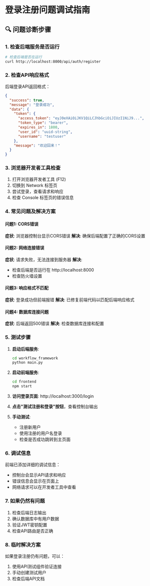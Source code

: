 # 登录注册问题调试指南

## 🔍 问题诊断步骤

### 1. 检查后端服务是否运行
```bash
# 检查后端是否在运行
curl http://localhost:8000/api/auth/register
```

### 2. 检查API响应格式
后端登录API返回格式：
```json
{
  "success": true,
  "message": "登录成功",
  "data": {
    "token": {
      "access_token": "eyJ0eXAiOiJKV1QiLCJhbGciOiJIUzI1NiJ9...",
      "token_type": "bearer",
      "expires_in": 1800,
      "user_id": "uuid-string",
      "username": "testuser"
    },
    "message": "欢迎回来！"
  }
}
```

### 3. 浏览器开发者工具检查
1. 打开浏览器开发者工具 (F12)
2. 切换到 Network 标签页
3. 尝试登录，查看请求和响应
4. 检查 Console 标签页的错误信息

### 4. 常见问题及解决方案

#### 问题1: CORS错误
**症状**: 浏览器控制台显示CORS错误
**解决**: 确保后端配置了正确的CORS设置

#### 问题2: 网络连接错误
**症状**: 请求失败，无法连接到服务器
**解决**: 
- 检查后端是否运行在 http://localhost:8000
- 检查防火墙设置

#### 问题3: 响应格式不匹配
**症状**: 登录成功但前端报错
**解决**: 已修复前端代码以匹配后端响应格式

#### 问题4: 数据库连接问题
**症状**: 后端返回500错误
**解决**: 检查数据库连接和配置

### 5. 测试步骤

1. **启动后端服务**:
   ```bash
   cd workflow_framework
   python main.py
   ```

2. **启动前端服务**:
   ```bash
   cd frontend
   npm start
   ```

3. **访问登录页面**: http://localhost:3000/login

4. **点击"测试注册和登录"按钮**，查看控制台输出

5. **手动测试**:
   - 注册新用户
   - 使用注册的用户名登录
   - 检查是否成功跳转到主页面

### 6. 调试信息

前端已添加详细的调试信息：
- 控制台会显示API请求和响应
- 错误信息会显示在页面上
- 网络请求可以在开发者工具中查看

### 7. 如果仍然有问题

1. 检查后端日志输出
2. 确认数据库中有用户数据
3. 验证JWT密钥配置
4. 检查API路由是否正确

### 8. 临时解决方案

如果登录注册仍有问题，可以：
1. 使用API测试组件验证连接
2. 手动创建测试用户
3. 检查后端API文档 